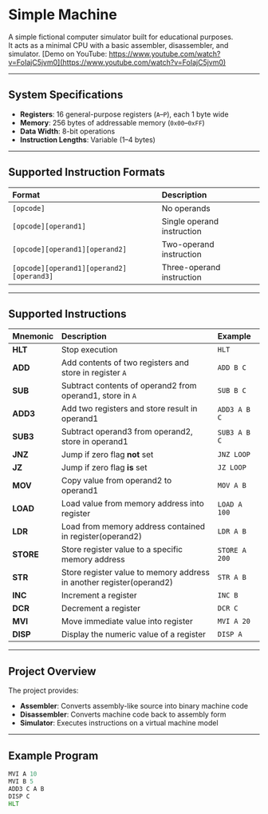 # Simple Machine

A simple fictional computer simulator built for educational purposes.  
It acts as a minimal CPU with a basic assembler, disassembler, and simulator. 
[Demo on YouTube: https://www.youtube.com/watch?v=FoIajC5jvm0](https://www.youtube.com/watch?v=FoIajC5jvm0)   

---

## System Specifications

- **Registers**: 16 general-purpose registers (`A`–`P`), each 1 byte wide  
- **Memory**: 256 bytes of addressable memory (`0x00`–`0xFF`)  
- **Data Width**: 8-bit operations  
- **Instruction Lengths**: Variable (1–4 bytes)

---

## Supported Instruction Formats

| Format | Description |
|:-------|:-------------|
| `[opcode]` | No operands |
| `[opcode][operand1]` | Single operand instruction |
| `[opcode][operand1][operand2]` | Two-operand instruction |
| `[opcode][operand1][operand2][operand3]` | Three-operand instruction |

---

## Supported Instructions

| Mnemonic | Description | Example |
|:----------|:-------------|:---------|
| **HLT** | Stop execution | `HLT` |
| **ADD** | Add contents of two registers and store in register `A` | `ADD B C` |
| **SUB** | Subtract contents of operand2 from operand1, store in `A` | `SUB B C` |
| **ADD3** | Add two registers and store result in operand1 | `ADD3 A B C` |
| **SUB3** | Subtract operand3 from operand2, store in operand1 | `SUB3 A B C` |
| **JNZ** | Jump if zero flag **not** set | `JNZ LOOP` |
| **JZ** | Jump if zero flag **is** set | `JZ LOOP` |
| **MOV** | Copy value from operand2 to operand1 | `MOV A B` |
| **LOAD** | Load value from memory address into register | `LOAD A 100` |
| **LDR** | Load from memory address contained in register(operand2) | `LDR A B` |
| **STORE** | Store register value to a specific memory address | `STORE A 200` |
| **STR** | Store register value to memory address in another register(operand2) | `STR A B` |
| **INC** | Increment a register | `INC B` |
| **DCR** | Decrement a register | `DCR C` |
| **MVI** | Move immediate value into register | `MVI A 20` |
| **DISP** | Display the numeric value of a register | `DISP A` |

---

## Project Overview

The project provides:
- **Assembler**: Converts assembly-like source into binary machine code  
- **Disassembler**: Converts machine code back to assembly form  
- **Simulator**: Executes instructions on a virtual machine model

---

## Example Program

```asm
MVI A 10
MVI B 5
ADD3 C A B
DISP C
HLT
```


